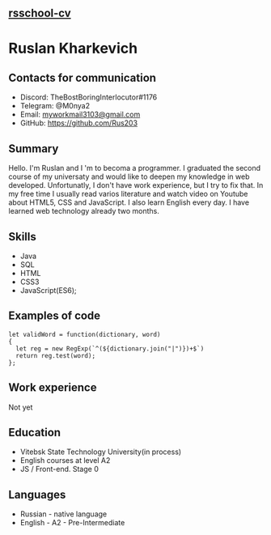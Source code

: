 ## [rsschool-cv](https://rus203.github.io/rsschool-cv/)

# Ruslan Kharkevich

## Contacts for communication
* Discord: TheBostBoringInterlocutor#1176 
* Telegram: @M0nya2 
* Email: myworkmail3103@gmail.com
* GitHub: https://github.com/Rus203

## Summary
Hello. I'm Ruslan and I 'm to becoma a programmer. I graduated the second course of my universaty and would like to deepen my knowledge in web developed. Unfortunatly, I don't have work experience, but I try to fix that. In my free time I usually read varios literature and watch video on Youtube about HTML5, CSS and JavaScript. I also learn English every day. I have learned web technology already two months.

## Skills
* Java
* SQL
* HTML
* CSS3
* JavaScript(ES6);

## Examples of code
```
let validWord = function(dictionary, word)
{
  let reg = new RegExp(`^(${dictionary.join("|")})+$`)
  return reg.test(word);
};
```
## Work experience
Not yet

## Education
* Vitebsk State Technology University(in process)
* English courses at level A2
* JS / Front-end. Stage 0

## Languages
* Russian - native language
* English - A2 - Pre-Intermediate